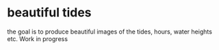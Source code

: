 # beautiful tides

the goal is to produce beautiful images of the tides, hours, water heights etc. Work in progress
 
